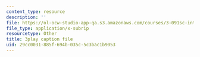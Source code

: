```yaml
---
content_type: resource
description: ''
file: https://ol-ocw-studio-app-qa.s3.amazonaws.com/courses/3-091sc-introduction-to-solid-state-chemistry-fall-2010/29cc0031885f694b035c5c3bac1b9053_Io_4ZckeQ1k.srt
file_type: application/x-subrip
resourcetype: Other
title: 3play caption file
uid: 29cc0031-885f-694b-035c-5c3bac1b9053
---
```

